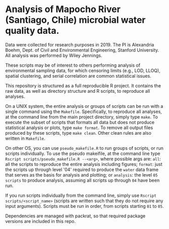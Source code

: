 # Analysis of Mapocho River (Santiago, Chile) microbial water quality data.

Data were collected for research purposes in 2019. The PI is Alexandria Boehm, Dept. of Civil and Environmental Engineering, Stanford University. All analysis was performed by Wiley Jennings.

These scripts may be of interest to others performing analysis of environmental sampling data, for which censoring limits (e.g., LOD, LLOQ), spatial clustering, and serial correlation are common statistical issues.

This repository is structured as a full reproducible R project. It contains the raw data, as well as directory structure and R scripts, to reproduce all analyses. 

On a UNIX system, the entire analysis or groups of scripts can be run with a single command using the `Makefile`. Specifically, to reproduce all analyses, at the command line from the main project directory, simply type `make`. To execute the subset of scripts that formats all data but does not produce statistical analysis or plots, type `make format`. To remove all output files produced by these scripts, type `make clean`. Other clean rules are also written in `Makefile`.

On other OS, you can use `pseudo_makefile.R` to run groups of scripts, or run scripts individually. To use the pseudo makeifile, at the command line type `Rscript scripts/pseudo_makefile.R --<arg>`, where possible args are: `all`: all the scripts to reproduce the entire analysis including figures; `format`: just the scripts up through level '04' required to produce the `water` data frame that serves as the basis for analysis and plotting; or `analysis`: the level `05 scripts` to produce analysis, assuming all scripts up through `04` have been run.

If you run scripts individually from the command line, simply use `Rscript scripts/<script_name>` (scripts are written such that they do not require any input arguments). Scripts must be run in order, from scripts starting `01` to `05`.

Dependencies are managed with packrat, so that required package versions are included in this repo.
